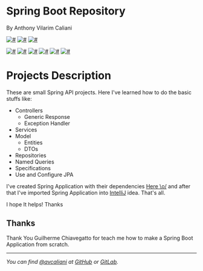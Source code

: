 # Spring Boot Repository
By Anthony Vilarim Caliani

[![#](https://img.shields.io/badge/Java_JDK-10-red.svg)](#)
[![#](https://img.shields.io/badge/Maven-yes-3498db.svg)](#)
[![#](https://img.shields.io/badge/Apache_Tomcat-embed-yellow.svg)](#)

[![#](https://img.shields.io/badge/Spring-2.0.4.RELEASE-green.svg)](#)
[![#](https://img.shields.io/badge/WEB-yes-brightgreen.svg)](#)
[![#](https://img.shields.io/badge/JPA-yes-orange.svg)](#)
[![#](https://img.shields.io/badge/Lombok-yes-ff69b4.svg)](#)
[![#](https://img.shields.io/badge/MySQL-yes-blue.svg)](#)
[![#](https://img.shields.io/badge/H2-yes-lightgray.svg)](#)


# Projects Description
These are small Spring API projects. Here I've learned how to do the basic stuffs like:
- Controllers
    - Generic Response
    - Exception Handler
- Services
- Model
    - Entities
    - DTOs
- Repositories
- Named Queries
- Specifications
- Use and Configure JPA

I've created Spring Application with their dependencies [Here \o/](https://start.spring.io/) and after that I've imported Spring Application into [IntelliJ](https://www.jetbrains.com/idea/download/) idea. That's all.

I hope It helps! Thanks

## Thanks
Thank You Guilherme Chiavegatto for teach me how to make a Spring Boot Application from scratch.

---

_You can find [@avcaliani](#) at [GitHub](https://github.com/avcaliani) or [GitLab](https://gitlab.com/avcaliani)._
